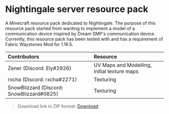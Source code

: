 # Nightingale server resource pack

A Minecraft resource pack dedicated to Nightingale.
The purpose of this resource pack started from wanting to implement a model of a communication device inspired by Dream SMP's communication device.
Currently, this resource pack has been tested with and has a requirement of Fabric Waystones Mod for 1.16.5.

| Contributors                              | Resource                                    |
|:----------------------------------------- |:------------------------------------------- |
| Zener (Discord: Ely#2926)                 | UV Maps and Modelling, initial texture maps |
| rxcha (Discord: rxcha#2271)               | Texturing                                   |
| SnowBlizzard (Discord: SnowBlizzard#0825) | Texturing                                   |

> Download link in ZIP format: [Download](https://github.com/Sulfurixar/nightingale_server_resource_pack/releases/download/0.9.6/Z-Type.Comms.0.9.6.zip "Resource Pack Download Link")
